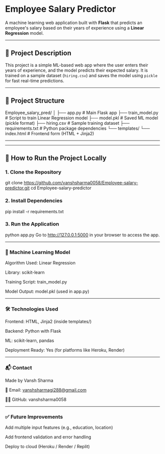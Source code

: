 #  Employee Salary Predictor

A machine learning web application built with **Flask** that predicts an employee's salary based on their years of experience using a **Linear Regression** model.

---

## 📌 Project Description

This project is a simple ML-based web app where the user enters their years of experience, and the model predicts their expected salary. It is trained on a sample dataset (`hiring.csv`) and saves the model using `pickle` for fast real-time predictions.

---

## 📁 Project Structure

Employee_salary_pred/
│
├── app.py # Main Flask app
├── train_model.py # Script to train Linear Regression model
├── model.pkl # Saved ML model (pickle format)
├── hiring.csv # Sample training dataset
├── requirements.txt # Python package dependencies
└── templates/
└── index.html # Frontend form (HTML + Jinja2)

---


---

## 🚀 How to Run the Project Locally

### 1. Clone the Repository


git clone https://github.com/vanshsharma0058/Employee-salary-predictor.git
cd Employee-salary-predictor

### 2. Install Dependencies

pip install -r requirements.txt

### 3. Run the Application

python app.py
Go to http://127.0.0.1:5000 in your browser to access the app.

---

### 🧠 Machine Learning Model
Algorithm Used: Linear Regression

Library: scikit-learn

Training Script: train_model.py

Model Output: model.pkl (used in app.py)

---

### 🛠️ Technologies Used
Frontend: HTML, Jinja2 (inside templates/)

Backend: Python with Flask

ML: scikit-learn, pandas

Deployment Ready: Yes (for platforms like Heroku, Render)

---

### 📬 Contact
Made by Vansh Sharma

📧 Email: vanshsharmagi288@gmail.com

🧑‍💻 GitHub: vanshsharma0058

---

### ✅ Future Improvements
Add multiple input features (e.g., education, location)

Add frontend validation and error handling

Deploy to cloud (Heroku / Render / Replit)
